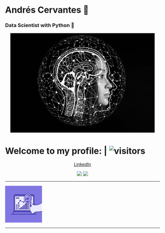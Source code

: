 # Andrés Cervantes :dragon: 
### Data Scientist with Python :snake:


<div align="center">
	<a href="Artificial I">
		<img src="./raw/artificial-intelligence-4389372_960_720.jpg" alt="press" height="325" width="470">
	</a>
</div>

# Welcome to my profile: | ![visitors](https://visitor-badge.glitch.me/badge?page_id=cervantes.21.cervantes21&style=flat-square&color=0088cc)

<link rel="stylesheet" type="text/css" href="https://cdn.jsdelivr.net/gh/vaakash/socializer@master/css/socializer.min.css">
<link rel="stylesheet" href="https://use.fontawesome.com/releases/v5.15.3/css/all.css">

<div align="center"><div class="socializer a sr-32px sr-circle sr-float sr-bg-white sr-sw-1 sr-pad">
<span class="sr-linkedin sr-text-in"><a href="https://www.linkedin.com/shareArticle?mini=true&amp;url=https%3A%2F%2Fwww.linkedin.com%2Fin%2Fcervantes21%2F&amp;title=Linkedin&amp;summary=" target="_blank" title="LinkedIn"><i class="fab fa-linkedin"></i><span class="text">LinkedIn</span></a></span></div>

![](https://twitter.com/intent/follow?screen_name=AndyDollin21")
		![](https://img.shields.io/twitter/follow/AndyDollin21.svg?style=social)

_____

<div align="left">
	<a href="Data-Analysis">
		<img src="./raw/data-analysis.gif" alt="Logo" height="120" width="120">
	</a>
</div>


_____

<!--  ![GitHub stats](https://github-readme-stats.vercel.app/api?username=cervantes21&show_icons=true&theme=radical)     [![Top Langs](https://github-readme-stats.vercel.app/api/top-langs/?username=cervantes21&layout=compact)](https://github.com/cervantes21/github-readme-stats) -->
